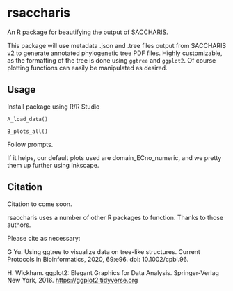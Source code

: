 # rsaccharis
An R package for beautifying the output of SACCHARIS.

This package will use metadata .json and .tree files output from SACCHARIS v2 to generate annotated phylogenetic tree PDF files. Highly customizable, as the formatting of the tree is done using ``ggtree`` and ``ggplot2``. Of course plotting functions can easily be manipulated as desired.

## Usage
Install package using R/R Studio

``A_load_data()``

``B_plots_all()``

Follow prompts.

If it helps, our default plots used are domain_ECno_numeric, and we pretty them up further using Inkscape.

## Citation
Citation to come soon.

rsaccharis uses a number of other R packages to function. Thanks to those authors.

Please cite as necessary:

G Yu. Using ggtree to visualize data on tree-like structures. Current Protocols in Bioinformatics, 2020, 69:e96. doi: 10.1002/cpbi.96.

H. Wickham. ggplot2: Elegant Graphics for Data Analysis. Springer-Verlag New York, 2016. https://ggplot2.tidyverse.org
